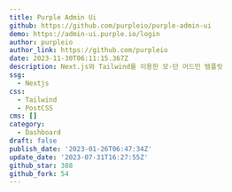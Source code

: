 ```yaml
---
title: Purple Admin Ui
github: https://github.com/purpleio/purple-admin-ui
demo: https://admin-ui.purple.io/login
author: purpleio
author_link: https://github.com/purpleio
date: 2023-11-30T06:11:15.367Z
description: Next.js와 Tailwind를 이용한 모-던 어드민 템플릿
ssg:
  - Nextjs
css:
  - Tailwind
  - PostCSS
cms: []
category:
  - Dashboard
draft: false
publish_date: '2023-01-26T06:47:34Z'
update_date: '2023-07-31T16:27:55Z'
github_star: 388
github_fork: 54
---
```

